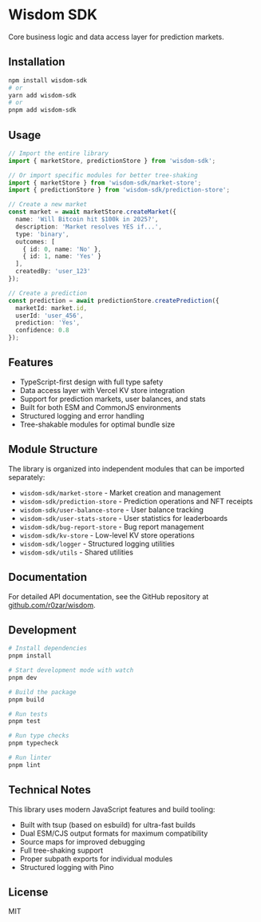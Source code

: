 # Wisdom SDK

Core business logic and data access layer for prediction markets.

## Installation

```bash
npm install wisdom-sdk
# or
yarn add wisdom-sdk
# or
pnpm add wisdom-sdk
```

## Usage

```typescript
// Import the entire library
import { marketStore, predictionStore } from 'wisdom-sdk';

// Or import specific modules for better tree-shaking
import { marketStore } from 'wisdom-sdk/market-store';
import { predictionStore } from 'wisdom-sdk/prediction-store';

// Create a new market
const market = await marketStore.createMarket({
  name: 'Will Bitcoin hit $100k in 2025?',
  description: 'Market resolves YES if...',
  type: 'binary',
  outcomes: [
    { id: 0, name: 'No' },
    { id: 1, name: 'Yes' }
  ],
  createdBy: 'user_123'
});

// Create a prediction
const prediction = await predictionStore.createPrediction({
  marketId: market.id,
  userId: 'user_456',
  prediction: 'Yes',
  confidence: 0.8
});
```

## Features

- TypeScript-first design with full type safety
- Data access layer with Vercel KV store integration
- Support for prediction markets, user balances, and stats
- Built for both ESM and CommonJS environments
- Structured logging and error handling
- Tree-shakable modules for optimal bundle size

## Module Structure

The library is organized into independent modules that can be imported separately:

- `wisdom-sdk/market-store` - Market creation and management
- `wisdom-sdk/prediction-store` - Prediction operations and NFT receipts
- `wisdom-sdk/user-balance-store` - User balance tracking
- `wisdom-sdk/user-stats-store` - User statistics for leaderboards
- `wisdom-sdk/bug-report-store` - Bug report management
- `wisdom-sdk/kv-store` - Low-level KV store operations
- `wisdom-sdk/logger` - Structured logging utilities
- `wisdom-sdk/utils` - Shared utilities

## Documentation

For detailed API documentation, see the GitHub repository at [github.com/r0zar/wisdom](https://github.com/r0zar/wisdom).

## Development

```bash
# Install dependencies
pnpm install

# Start development mode with watch
pnpm dev

# Build the package
pnpm build

# Run tests
pnpm test

# Run type checks
pnpm typecheck

# Run linter
pnpm lint
```

## Technical Notes

This library uses modern JavaScript features and build tooling:

- Built with tsup (based on esbuild) for ultra-fast builds
- Dual ESM/CJS output formats for maximum compatibility
- Source maps for improved debugging
- Full tree-shaking support
- Proper subpath exports for individual modules
- Structured logging with Pino

## License

MIT